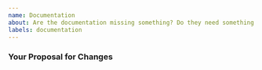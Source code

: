 ```yaml
---
name: Documentation
about: Are the documentation missing something? Do they need something to be clarified?
labels: documentation
---
```


<!--
  Do you depend on cjstoesm? Please consider supporting its development by becoming a sponsor: https://github.com/wessberg/cjstoesm?sponsor=1
  Thanks ❤️
-->

### Your Proposal for Changes
